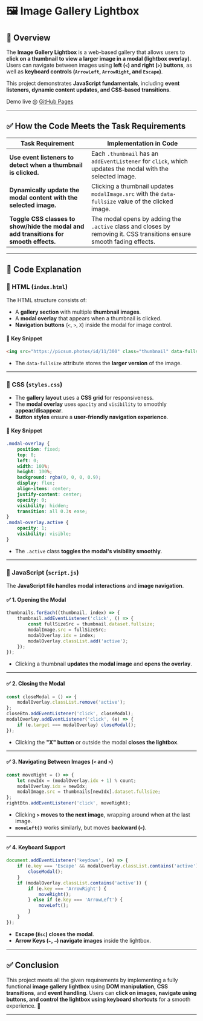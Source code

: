 

# 🖼️ Image Gallery Lightbox  

## 📌 Overview  

The **Image Gallery Lightbox** is a web-based gallery that allows users to **click on a thumbnail to view a larger image in a modal (lightbox overlay)**. Users can navigate between images using **left (`<`) and right (`>`) buttons**, as well as **keyboard controls (`ArrowLeft`, `ArrowRight`, and `Escape`)**.  

This project demonstrates **JavaScript fundamentals**, including **event listeners, dynamic content updates, and CSS-based transitions**.  

Demo live @ [GitHub Pages](https://ssr-04.github.io/Presedio-PreInternship/Javascript-fundamentals/task-3/index.html)

---

## ✅ How the Code Meets the Task Requirements  

| **Task Requirement**                                        | **Implementation in Code** |
|-------------------------------------------------------------|----------------------------|
| **Use event listeners to detect when a thumbnail is clicked.** | Each `.thumbnail` has an `addEventListener` for `click`, which updates the modal with the selected image. |
| **Dynamically update the modal content with the selected image.** | Clicking a thumbnail updates `modalImage.src` with the `data-fullsize` value of the clicked image. |
| **Toggle CSS classes to show/hide the modal and add transitions for smooth effects.** | The modal opens by adding the `.active` class and closes by removing it. CSS transitions ensure smooth fading effects. |

---

## 📝 Code Explanation  

### **🔹 HTML (`index.html`)**
The HTML structure consists of:  
- A **gallery section** with multiple **thumbnail images**.  
- A **modal overlay** that appears when a thumbnail is clicked.  
- **Navigation buttons** (`<`, `>`, `X`) inside the modal for image control.  

#### **🔹 Key Snippet**
```html
<img src="https://picsum.photos/id/11/300" class="thumbnail" data-fullsize="https://picsum.photos/id/11/800" alt="Image 1">
```
- The `data-fullsize` attribute stores the **larger version** of the image.  

---

### **🔹 CSS (`styles.css`)**
- The **gallery layout** uses a **CSS grid** for responsiveness.  
- The **modal overlay** uses `opacity` and `visibility` to smoothly **appear/disappear**.  
- **Button styles** ensure a **user-friendly navigation experience**.  

#### **🔹 Key Snippet**
```css
.modal-overlay {
    position: fixed;
    top: 0;
    left: 0;
    width: 100%;
    height: 100%;
    background: rgba(0, 0, 0, 0.9);
    display: flex;
    align-items: center;
    justify-content: center;
    opacity: 0;
    visibility: hidden;
    transition: all 0.3s ease;
}
.modal-overlay.active {
    opacity: 1;
    visibility: visible;
}
```
- The `.active` class **toggles the modal's visibility smoothly**.  

---

### **🔹 JavaScript (`script.js`)**
The **JavaScript file handles modal interactions** and **image navigation**.  

#### ✅ **1. Opening the Modal**  
```js
thumbnails.forEach((thumbnail, index) => {
    thumbnail.addEventListener('click', () => {
        const fullSizeSrc = thumbnail.dataset.fullsize;
        modalImage.src = fullSizeSrc;
        modalOverlay.idx = index;
        modalOverlay.classList.add('active');
    });
});
```
- Clicking a thumbnail **updates the modal image** and **opens the overlay**.  

---

#### ✅ **2. Closing the Modal**  
```js
const closeModal = () => {
    modalOverlay.classList.remove('active');
};
closeBtn.addEventListener('click', closeModal);
modalOverlay.addEventListener('click', (e) => {
    if (e.target === modalOverlay) closeModal();
});
```
- Clicking the **"X" button** or outside the modal **closes the lightbox**.  

---

#### ✅ **3. Navigating Between Images (`<` and `>`)**  
```js
const moveRight = () => {
    let newIdx = (modalOverlay.idx + 1) % count;
    modalOverlay.idx = newIdx;
    modalImage.src = thumbnails[newIdx].dataset.fullsize;
};
rightBtn.addEventListener('click', moveRight);
```
- Clicking **`>` moves to the next image**, wrapping around when at the last image.  
- **`moveLeft()`** works similarly, but moves **backward (`<`)**.  

---

#### ✅ **4. Keyboard Support**  
```js
document.addEventListener('keydown', (e) => {
    if (e.key === 'Escape' && modalOverlay.classList.contains('active')) {
        closeModal();
    }
    if (modalOverlay.classList.contains('active')) {
        if (e.key === 'ArrowRight') {
            moveRight();
        } else if (e.key === 'ArrowLeft') {
            moveLeft();
        }
    }
});
```
- **Escape (`Esc`) closes the modal**.  
- **Arrow Keys (`←`, `→`) navigate images** inside the lightbox.  

---

## ✅ **Conclusion**  
This project meets all the given requirements by implementing a fully functional **image gallery lightbox** using **DOM manipulation**, **CSS transitions**, and **event handling**. Users can **click on images, navigate using buttons, and control the lightbox using keyboard shortcuts** for a smooth experience. 🚀

---